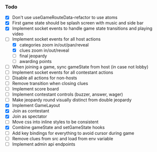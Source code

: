 
### Todo

- [x] Don't use useGameRouteData-refactor to use atoms
- [x] First game state should be splash screen with music and side bar
- [x] Implement socket events to handle game state transitions and playing video
- [ ] Implement socket events for all host actions
  + [x] categories zoom in/out/pan/reveal
  + [x] clues zoom in/out/reveal
  + [ ] final jeopardy
  + [ ] awarding points
- [ ] When joining a game, sync gameState from host (in case not lobby)
- [ ] Implement socket events for all contestant actions
- [ ] Disable all actions for non-hosts
- [ ] Remove transition when closing clues
- [ ] Implement score board
- [ ] Implement contestant controls (buzzer, answer, wager)
- [ ] Make jeopardy round visually distinct from double jeopardy
- [x] Implement GameLayout
- [x] Join as contestant 
- [x] Join as spectator
- [ ] Move css into inline styles to be consistent
- [x] Combine gameState and setGameState hooks
- [ ] Add key bindings for everything to avoid cursor during game
- [ ] Remove clues from src and load from env variable
- [ ] Implement admin api endpoints
